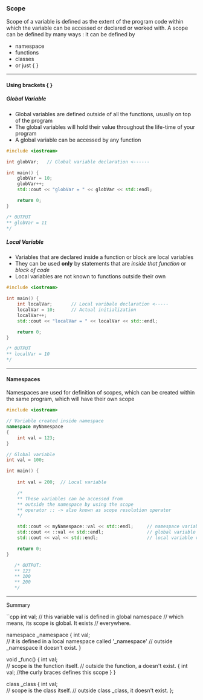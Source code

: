 ### Scope

Scope of a variable is defined as the extent of the program code within which the variable can be accessed or declared or worked with. A scope can be defined by many ways : it can be defined by 
- namespace
- functions
- classes
- or just { }

---
#### Using brackets { }

##### Global Variable

- Global variables are defined outside of all the functions, usually on top of the program
- The global variables will hold their value throughout the life-time of your program
- A global variable can be accessed by any function

```cpp
#include <iostream>

int globVar;   // Global variable declaration <------

int main() {
    globVar = 10;
    globVar++;
    std::cout << "globVar = " << globVar << std::endl;

    return 0;
}

/* OUTPUT
** globVar = 11
*/
```

##### Local Variable
- Variables that are declared inside a function or block are local variables
- They can be used __only__ by statements that are _inside that function_ or _block of code_
- Local variables are not known to functions outside their own

```cpp
#include <iostream>

int main() {
    int localVar;       // Local varibale declaration <-----
    localVar = 10;      // Actual initialization  
    localVar++;
    std::cout << "localVar = " << localVar << std::endl;

    return 0;
}

/* OUTPUT
** localVar = 10
*/
```

----
#### Namespaces
Namespaces are used for definition of scopes, which can be created within the same program, which will have their own scope
```cpp
#include <iostream>

// Variable created inside namespace
namespace myNamespace
{ 
    int val = 123;
} 

// Global variable
int val = 100;

int main() {
    
    int val = 200;  // Local variable

    /* 
    ** These variables can be accessed from
    ** outside the namespace by using the scope
    ** operator :: -> also known as scope resolution operator
    */

    std::cout << myNamespace::val << std::endl;     // namespace variable value
    std::cout << ::val << std::endl;                // global variable value
    std::cout << val << std::endl;                  // local variable value

    return 0;
}

   /* OUTPUT:
   ** 123
   ** 100
   ** 200
   */
```

---
Summary

``cpp
int val;
// this variable val is defined in global namespace
// which means, its scope is global. It exists
// everywhere.

namespace _namespace
{
    int val;  
    // it is defined in a local namespace called '_namespace'
    // outside _namespace it doesn't exist.
}

void _func() {
    int val;  
    // scope is the function itself.
    // outside the function, a doesn't exist.
   {
        int val;    //the curly braces defines this scope
   }
}

class _class
{
    int val;  
    // scope is the class itself.
    // outside class _class, it doesn't exist.
};
```

